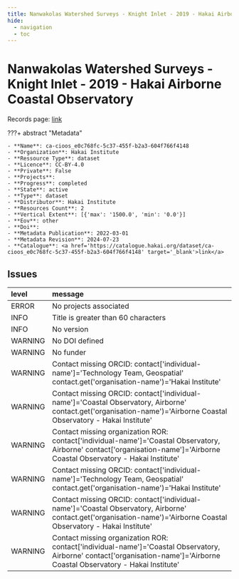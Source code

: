 ```yaml
---
title: Nanwakolas Watershed Surveys - Knight Inlet - 2019 - Hakai Airborne Coastal Observatory
hide:
  - navigation
  - toc
---
```


# Nanwakolas Watershed Surveys - Knight Inlet - 2019 - Hakai Airborne Coastal Observatory

Records page: <a href='https://catalogue.hakai.org/dataset/ca-cioos_e0c768fc-5c37-455f-b2a3-604f766f4148' target='_blank'>link</a>

???+ abstract "Metadata"

    - **Name**: ca-cioos_e0c768fc-5c37-455f-b2a3-604f766f4148 
    - **Organization**: Hakai Institute 
    - **Ressource Type**: dataset 
    - **Licence**: CC-BY-4.0 
    - **Private**: False 
    - **Projects**:  
    - **Progress**: completed 
    - **State**: active 
    - **Type**: dataset 
    - **Distributor**: Hakai Institute 
    - **Resources Count**: 2 
    - **Vertical Extent**: [{'max': '1500.0', 'min': '0.0'}] 
    - **Eov**: other 
    - **Doi**:  
    - **Metadata Publication**: 2022-03-01 
    - **Metadata Revision**: 2024-07-23 
    - **Catalogue**: <a href='https://catalogue.hakai.org/dataset/ca-cioos_e0c768fc-5c37-455f-b2a3-604f766f4148' target='_blank'>link</a> 

<div id='map'></div>




## Issues
| level   | message                                                                                                                                                                     |
|:--------|:----------------------------------------------------------------------------------------------------------------------------------------------------------------------------|
| ERROR   | No projects associated                                                                                                                                                      |
| INFO    | Title is greater than 60 characters                                                                                                                                         |
| INFO    | No version                                                                                                                                                                  |
| WARNING | No DOI defined                                                                                                                                                              |
| WARNING | No funder                                                                                                                                                                   |
| WARNING | Contact missing ORCID: contact['individual-name']='Technology Team, Geospatial' contact.get('organisation-name')='Hakai Institute'                                          |
| WARNING | Contact missing ORCID: contact['individual-name']='Coastal Observatory, Airborne' contact.get('organisation-name')='Airborne Coastal Observatory - Hakai Institute'         |
| WARNING | Contact missing organization ROR:  contact['individual-name']='Coastal Observatory, Airborne' contact['organisation-name']='Airborne Coastal Observatory - Hakai Institute' |
| WARNING | Contact missing ORCID: contact['individual-name']='Technology Team, Geospatial' contact.get('organisation-name')='Hakai Institute'                                          |
| WARNING | Contact missing ORCID: contact['individual-name']='Coastal Observatory, Airborne' contact.get('organisation-name')='Airborne Coastal Observatory - Hakai Institute'         |
| WARNING | Contact missing organization ROR:  contact['individual-name']='Coastal Observatory, Airborne' contact['organisation-name']='Airborne Coastal Observatory - Hakai Institute' |


<script>
   document.addEventListener("DOMContentLoaded", function() {
    var map = L.map('map').setView([51.505, -125.09], 5);
    L.tileLayer('https://tile.openstreetmap.org/{z}/{x}/{y}.png', {
        maxZoom: 19,
        attribution: '&copy; <a href="http://www.openstreetmap.org/copyright">OpenStreetMap</a>'
    }).addTo(map);
    var geojsonFeature = {
        "type": "Feature",
        "properties": {
            "name" : "Nanwakolas Watershed Surveys - Knight Inlet - 2019 - Hakai Airborne Coastal Observatory"
        },
        "geometry": {'type': 'Polygon', 'coordinates': [[[-126.1, 50.54], [-125.3, 50.54], [-125.3, 51.02], [-126.1, 51.02], [-126.1, 50.54]]]}
    }
    L.geoJSON(geojsonFeature).addTo(map);
   })
</script>